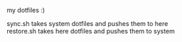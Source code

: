 my dotfiles :)

sync.sh takes system dotfiles and pushes them to here  
restore.sh takes here dotfiles and pushes them to system
